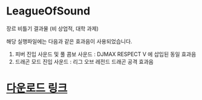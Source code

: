 # LeagueOfSound
장르 비틀기 결과물 (비 상업적, 대학 과제)  

해당 실행파일에는 다음과 같은 효과음이 사용되었습니다.
1. 피버 진입 사운드 및 풀 콤보 사운드 : DJMAX RESPECT V 에 삽입된 동일 효과음
2. 드래곤 모드 진입 사운드 : 리그 오브 레전드 드래곤 공격 효과음

# [다운로드 링크](https://github.com/Asyunelus/LeagueOfSound/blob/master/RhythmLOL_Exec.zip?raw=true)
